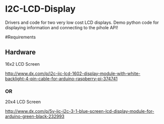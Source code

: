 # I2C-LCD-Display
Drivers and code for two very low cost LCD displays. Demo python code for displaying information and connecting to the pihole API!


#Requirements

## Hardware
16x2 LCD Screen

http://www.dx.com/p/i2c-iic-lcd-1602-display-module-with-white-backlight-4-pin-cable-for-arduino-raspberry-pi-374741

### OR

20x4 LCD Screen

http://www.dx.com/p/5v-iic-i2c-3-1-blue-screen-lcd-display-module-for-arduino-green-black-232993


